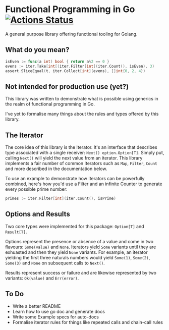 # Functional Programming in Go [![Actions Status](https://github.com/BooleanCat/go-functional/workflows/test/badge.svg)](https://github.com/BooleanCat/go-functional/actions)

A general purpose library offering functional tooling for Golang.

## What do you mean?

```go
isEven := func(a int) bool { return a%2 == 0 }
evens := iter.Take[int[(iter.Filter[int](iter.Count(), isEven), 3)
assert.SliceEqual(t, iter.Collect[int](evens), []int{0, 2, 4})
```

## Not intended for production use (yet?)

This library was written to demonstrate what is possible using generics in the
realm of functional programming in Go.

I've yet to formalise many things about the rules and types offered by this
library.

## The Iterator

The core idea of this library is the Iterator. It's an interface that describes
type associated with a single receiver: `Next() option.Option[T]`. Simply put,
calling `Next()` will yield the next value from an iterator. This library
implements a fair number of common Iterators such as `Map`, `Filter`, `Count`
and more described in the documentation below.

To use an example to demonstrate how Iterators can be powerfully combined,
here's how you'd use a Filter and an infinite Counter to generate every
possible prime number:

```go
primes := iter.Filter[int](iter.Count(), isPrime)
```

## Options and Results

Two core types were implemented for this package: `Option[T]` and `Result[T]`.

Options represent the presence or absence of a value and come in two flavours:
`Some(value)` and `None`. Iterators yield `Some` variants until they are
exhuasted and then they yield `None` variants. For example, an iterator
yielding the first three naturals numbers would yield `Some(1)`, `Some(2)`,
`Some(3)` and `None` on subsequent calls to `Next()`.

Results represent success or failure and are likewise represented by two
variants: `Ok(value)` and `Err(error)`.

## To Do

- Write a better README
- Learn how to use go doc and generate docs
- Write some Example specs for auto-docs
- Formalise iterator rules for things like repeated calls and chain-call rules
